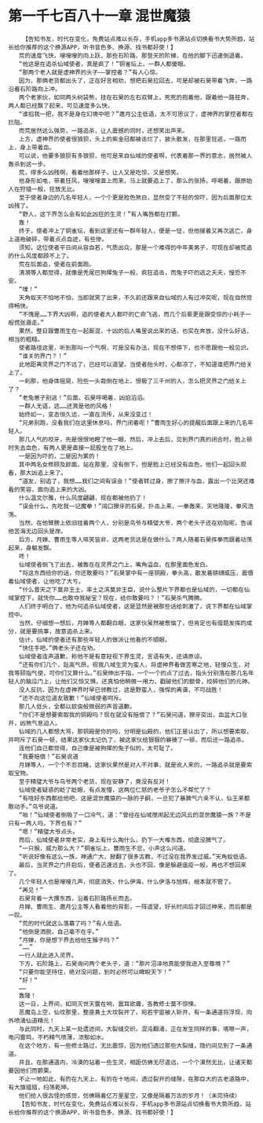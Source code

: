 # 第一千七百八十一章 混世魔猿
        【告知书友，时代在变化，免费站点难以长存，手机app多书源站点切换看书大势所趋，站长给你推荐的这个换源APP，听书音色多、换源、找书都好使！】
       荒的速度飞快，嗖嗖嗖的向上跃，那些石阶路，那登天的阶梯，在他的脚下迅速倒退着。
       “他这是在追杀仙域使者，真是疯了！”铜雀坛上，一群人都傻眼。
       “那两个老人就是虚神界的头子——掌控者？”有人心惊。
       因为，那俩老货都出头了，正在好言相劝，想把石昊拉回去，可是却被石昊带着飞奔，一路沿着石阶路向上冲。
       两个老家伙，如同两头树袋熊，挂在石昊的左右双臂上，死死的抱着他，跟着他一路狂奔，两人都已经飘了起来，可见速度多么快。
       “谁掐我一把，我不是身在幻境中吧？”邀月公主低语，太不可思议了，虚神界的掌控者都在拦阻。
       而荒居然这么强势，一路追杀，让人震撼的同时，还想笑出声来。
       上方，虚神界的使者很狼狈，头上的紫金冠都被击烂了，披头散发，在那里狂逃，一路而上，身上带着血。
       可以说，他要多狼狈有多狼狈，他可是来自仙域的使者啊，代表着那一界的意志，居然被人轰杀到这一步。
       荒，得多么凶残啊，看着他那样子，让人又是吃惊，又是想笑。
       他身形如电，带着狂风，嗖嗖嗖直上而来，马上就要追上了，那么的张扬，呼喝着，跟原始人在狩猎一般，狂放无比。
       至于使者身边的几名年轻人，一个个更是脸色煞白，显然受了不轻的惊吓，因为后面那位太凶残了。
       “野人，这下界怎么会有如此凶狂的生灵！”有人嘴唇都在打颤。
       轰！
       终于，使者冲上了铜雀坛，看到这里还有一群年轻人，便是一怔，但他接着又再次逃亡，身上道袍破碎，带着点点血迹，有些惨。
       须知，这位使者平日间从容自若，气质出众，那是一个难得的中年美男子，可现在却被荒追的什么风度都顾不上了。
       荒在后面追，使者在前面跑。
       清漪等人都觉得，就像是秃尾巴狗撵兔子一般，疯狂追击，而兔子吓的逃之夭夭，惶恐不安。
       “噗！”
       天角蚁天不怕地不怕，当即就笑了出来，不久前还跟来自仙域的人有过冲突呢，现在自然觉得畅快。
       “不愧是……下界大凶啊，追的使者大人都吓的亡命飞逃，而几个后辈更是跟受惊的小耗子一般慌张遁走。”
       果然，整日跟曹雨生在一起厮混，十凶的后人嘴里说出来的话，也实在奔放，没什么好话，相当的粗糙。
       使者路径这里，听到那叫一个气啊，可是没有办法，现在不想停下，也不愿跟他一般见识。
       “谁关的界门？！”
       此地距离灵界之门不远了，已经可以遥望，当使者抬头时，心都凉了，不知道谁把界门给关上了。
       一刹那，他身体摇晃，险些一头栽倒在地上，恨极了三千州的人，怎么把灵界之门给关上了？
       “老兔崽子别逃！”后面，石昊呼喝着，凶焰滔滔。
       一群人无语，这……还真是他的风格！
       始终如一，变态恒久远，一直在流传，从来没变过！
       “兄弟别跑，没看我们在这里休息吗，界门闭着呢！”曹雨生好心的提醒后面跟上来的几名年轻人。
       那几人气的咬牙，先是恨恨地瞪了他一眼，然后，冲上去后，见到界门真的闭合时，脸上顿时失去血色，有两人更是直接一屁股坐在了地上。
       一是因为吓的，二是因为累的！
       其中两名女修顾及颜面，站在那里，没有倒下，但是脸上已经没有血色，他们一起回头观看，那大凶追上来了。
       “道友，别追了，我想……我们之间有误会！”使者转过身，擦了擦汗与血，露出一个比哭还难看的笑容，面向追上来的大凶。
       什么温文尔雅，什么风度翩翩，现在都被他扔了！
       “误会什么，先吃我一记魔拳！”阔口獠牙的石昊，扑击上来，一拳轰来，天地隆隆，拳风浩荡。
       当然，在他臂膀上依旧挂着两个人，分别是鸟爷与精璧大爷，两个老头子还在劝阻呢，告诫他苦海无边回头是岸。
       后方，月婵、曹雨生等人啼笑皆非，这两老货这是在做什么？两人随着石昊挥拳而跟着动荡起来，身躯发飘。
       咚！
       仙域使者倒飞了出去，被轰在在灵界之门上，嘴角溢血，在那里面色发白。
       “将这东西给你的话，你还敢要吗？”石昊掌中有一座铜殿，拳头高，散发着磅礴威压，震慑着仙域使者，让他吃了大亏。
       “什么普天之下莫非王土，率土之滨莫非王臣，说什么整片下界都也是仙域的，一切都在仙域掌控下，就凭你……也敢夺我秘宝？现在，给你敢要吗？！”石昊杀气腾腾。
       人们终于明白了，他为何追杀仙域使者，这是显然是被那些话给刺激了，说下界都在仙域掌控中。
       当然，仔细想一想后，月婵等人都翻白眼，这家伙虽然被惹恼了，但肯定也有借题发挥的成分，就是要挑事，故意追杀上来。
       估计，仙域的使者还有那些年轻人的做派让他看的不顺眼。
       “快住手吧。”俩老头子还在劝。
       仙域使者连声道歉，称他不是有意轻视下界生灵，言语有失，还请原谅。
       “还有你们几个，趾高气昂，视我八域生灵为蛮人，将虚神界看做苦寒之地，轻慢众生，对我等颐指气使，可你们又算什么。”石昊伸出手指，一个一个的点了过去，指头分别落在那几名年轻人的脑瓜门上，让他们又惊又惧，还真怕他稍微一用力，戳破他们的额骨，绞碎他们的元神。
       没人反抗，因为在虚神界时早已领教过，这是野蛮人，强悍的离谱，不可战胜！
       “还不向这位道友致歉！”仙域使者呵斥。
       那几人低头，全都以蚊虫般微弱的声音道歉。
       “你们不是想要索取我的铜殿吗？现在就没有赔偿了？”石昊问道，獠牙突出，血盆大口张开，凶煞气息迫人。
       仙域的几人都想大骂，那铜殿是你的吗，分明是仙殿的，他们正是认出了，所以想要索取，并呵斥了石昊一顿，结果这家伙太记仇了，被这家伙给狠狠的暴揍了一顿，而后还一路追杀。
       连他们自己都觉得，自己像是被狗撵的兔子似的，太可耻了。
       “我要赔偿！”石昊说道
       月婵等人，一个个不忍目睹，这家伙果然是对人不对事，就是讹人来的，一路追杀就是要索取宝物。
       至于精璧大爷与鸟爷两个老货，现在安静了，竟没有反对！
       仙域使者疑惑的眨了眨眼，有点发懵，这两位仁慈的老爷子怎么不帮忙了？
       “有啥好东西都给他吧，这是混世魔猿的一脉的子嗣，一旦犯了暴脾气六亲不认，仙王来都敢动手。”鸟爷说道。
       “咝！”仙域使者倒吸了一口冷气，道：“曾经在仙域搅闹起无边风云的混世魔猿一族？不是只有一两人吗，下界也有？”
       “嗯！”精璧大爷点头。
       而后，仙域使者非常老实，身上有什么掏什么，扔下一大堆东西，彻底没脾气了。
       “一只猴，威力那么大？”铜雀坛上，曹雨生不忿，小声这么问道。
       “听说好像有这么一族，神通广大，掀翻了很多古教，不过没在我界发过威。”天角蚁低语。
       最后，当灵界之门开启后，使者迅速远去，头也不回，像是躲避瘟疫一般，再也不想回来了。
       几个年轻人也是嗖嗖几声，彻底消失，什么伊海，什么伊洛与旭辉，根本就不管了。
       “再见！”
       石昊背着一大摞东西，沿着石阶路扬长而去。
       月婵、曹雨生、邀月公主等人看着他的背影，一阵遥望，好长时间后才回过神来，而后都是一叹。
       “荒的时代就这么落幕了吗？”有人低语。
       “他倒是洒脱，自己毫不在乎。”
       “月婵，你是想下界去给他生猴子吗？”
       “……”
       一行人就此进入灵界。
       下方，石阶路上，石昊询问两个老头子，道：“那片沼泽地真能使我进入至尊境？”
       “只要你能坚持住，绝对没问题，到时必然可以睥睨天下！”
       “好！”
       ……
       轰隆！
       这一日，上界间，如同灭世天雷在响，震耳欲聋，各教修士莫不惊悚。
       恶魔岛上空，仙坟那里，整座黄土大坟裂开了，宛若宇宙被人斩开，有一条通道将浮现，向外喷涌仙道精元！
       与此同时，九天上某一处遗迹间，大裂缝交织，混沌翻涌，正在发生同样的事，喀嚓一声，电闪雷鸣，不朽精气喷薄，浓郁如水。
       在这个地方，有一些修士路过，无比震惊，因为他们透过那些大裂缝，隐约间见到了一条通道。
       并且，在那通道内，冷漠的站着一些生灵，相距仿佛无尽遥远，一个个漠然无比，让诸天都要因他们而颤栗。
       不止一地如此，有的在九天上，有的在十地间，透过裂开的缝隙，在那巨大的古老道路中，有大旗猎猎，扫荡乾坤。
       他们给人很古怪的感觉，仿佛隔着亿万里星空，又像是隔着万古的岁月！（未完待续）
       【告知书友，时代在变化，免费站点难以长存，手机app多书源站点切换看书大势所趋，站长给你推荐的这个换源APP，听书音色多、换源、找书都好使！】